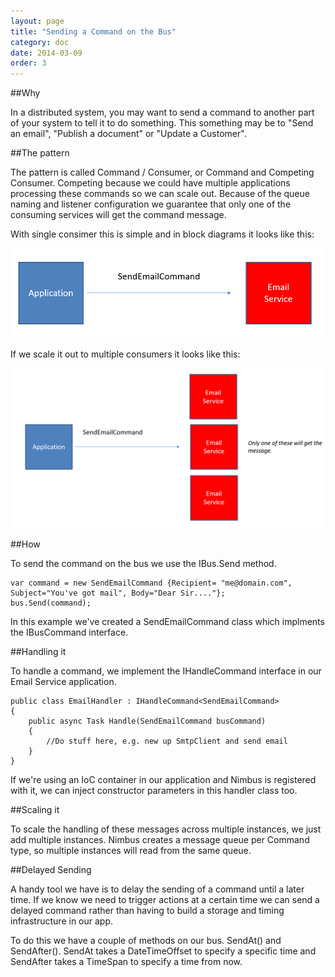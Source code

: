 ```yaml
---
layout: page
title: "Sending a Command on the Bus"
category: doc
date: 2014-03-09
order: 3
---
```


##Why

In a distributed system, you may want to send a command to another part of your system to tell it to do something. This something may be to "Send an email", "Publish a document" or "Update a Customer".

##The pattern

The pattern is called Command / Consumer, or Command and Competing Consumer. Competing because we could have multiple applications processing these commands so we can scale out. Because of the queue naming and listener configuration we guarantee that only one of the consuming services will get the command message.


With single consimer this is simple and in block diagrams it looks like this:

![](./images/CommandConsumer.png)

If we scale it out to multiple consumers it looks like this:


![](./images/CommandCompetingConsumer.png)


##How

To send the command on the bus we use the IBus.Send method. 
	
	var command = new SendEmailCommand {Recipient= "me@domain.com", Subject="You've got mail", Body="Dear Sir...."};
    bus.Send(command);

In this example we've created a SendEmailCommand class which implments the IBusCommand interface.


##Handling it

To handle a command, we implement the IHandleCommand interface in our Email Service application.

	public class EmailHandler : IHandleCommand<SendEmailCommand>
    {
        public async Task Handle(SendEmailCommand busCommand)
        {
            //Do stuff here, e.g. new up SmtpClient and send email
        }
    }

If we're using an IoC container in our application and Nimbus is registered with it, we can inject constructor parameters in this handler class too.

##Scaling it

To scale the handling of these messages across multiple instances, we just add multiple instances. Nimbus creates a message queue per Command type, so multiple instances will read from the same queue.	



##Delayed Sending

A handy tool we have is to delay the sending of a command until a later time. If we know we need to trigger actions at a certain time we can send a delayed command rather than having to build a storage and timing infrastructure in our app.

To do this we have a couple of methods on our bus. SendAt() and SendAfter(). SendAt takes a DateTimeOffset to specify a specific time and SendAfter takes a TimeSpan to specify a time from now.